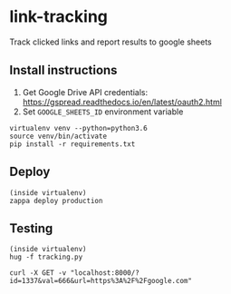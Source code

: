 # link-tracking
Track clicked links and report results to google sheets

## Install instructions ##

1. Get Google Drive API credentials: https://gspread.readthedocs.io/en/latest/oauth2.html
2. Set ```GOOGLE_SHEETS_ID``` environment variable

```
virtualenv venv --python=python3.6
source venv/bin/activate
pip install -r requirements.txt
```

## Deploy ##

```
(inside virtualenv)
zappa deploy production
```

## Testing ##

```
(inside virtualenv)
hug -f tracking.py

curl -X GET -v "localhost:8000/?id=1337&val=666&url=https%3A%2F%2Fgoogle.com"
```
